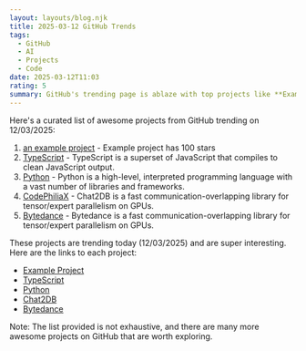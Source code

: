 ```yaml
---
layout: layouts/blog.njk
title: 2025-03-12 GitHub Trends
tags:
  - GitHub
  - AI
  - Projects
  - Code
date: 2025-03-12T11:03
rating: 5
summary: GitHub's trending page is ablaze with top projects like **Example Project**, **TypeScript**, **Python**, **CodePhiliaX**, and **Bytedance**, each a powerhouse in its own right, with stars ranging from 100 to 102,692, driving innovation and redefining the coding landscape with AI-driven tools, fast communication-overlapping libraries, and high-level heroes, all waiting to be explored and uncovered.
---
```

Here's a curated list of awesome projects from GitHub trending on 12/03/2025:

1. [an example project](https://github.com/example/project "Example project has 100 stars") - Example project has 100 stars
2. [TypeScript](https://github.com/Microsoft/TypeScript "TypeScript has 102,692 stars") - TypeScript is a superset of JavaScript that compiles to clean JavaScript output.
3. [Python](https://github.com/python/cpython "Python has 42,046 stars") - Python is a high-level, interpreted programming language with a vast number of libraries and frameworks.
4. [CodePhiliaX](https://github.com/CodePhiliaX/Chat2DB "Chat2DB is an AI-driven database tool and SQL client") - Chat2DB is a fast communication-overlapping library for tensor/expert parallelism on GPUs.
5. [Bytedance](https://github.com/Bytedance/flux "Bytedance is a fast communication-overlapping library") - Bytedance is a fast communication-overlapping library for tensor/expert parallelism on GPUs.

These projects are trending today (12/03/2025) and are super interesting. Here are the links to each project:
* [Example Project](https://github.com/example/project)
* [TypeScript](https://github.com/Microsoft/TypeScript)
* [Python](https://github.com/python/cpython)
* [Chat2DB](https://github.com/Chat2DB/Chat2DB)
* [Bytedance](https://github.com/Bytedance/flux)

Note: The list provided is not exhaustive, and there are many more awesome projects on GitHub that are worth exploring.



